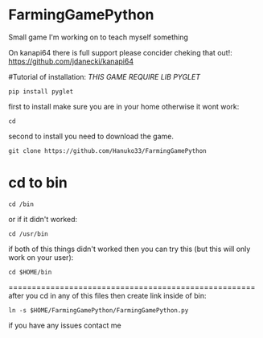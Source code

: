 # FarmingGamePython
Small game I'm working on to teach myself something

On kanapi64 there is full support please concider cheking that out!: https://github.com/jdanecki/kanapi64 





#Tutorial of installation:
*THIS GAME REQUIRE LIB PYGLET*
```
pip install pyglet
```

first to install make sure you are in your home otherwise it wont work:

```
cd
```

second to install you need to download the game.

```
git clone https://github.com/Hanuko33/FarmingGamePython
```



cd to bin
====================================================

```
cd /bin
```

or if it didn't worked:

```
cd /usr/bin
```

if both of this things didn't worked then you can try this (but this will only work on your user):

```
cd $HOME/bin
```
=====================================================
after you cd in any of this files then create link inside of bin:

```
ln -s $HOME/FarmingGamePython/FarmingGamePython.py
```

if you have any issues contact me


